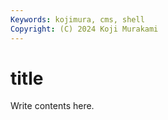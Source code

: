 ```yaml
---
Keywords: kojimura, cms, shell
Copyright: (C) 2024 Koji Murakami
---
```


# title

Write contents here.

